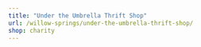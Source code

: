 ```yaml
---
title: "Under the Umbrella Thrift Shop"
url: /willow-springs/under-the-umbrella-thrift-shop/
shop: charity
---
```

